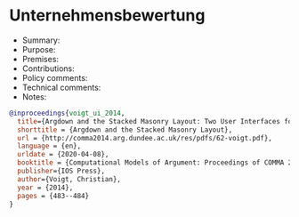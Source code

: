 # Unternehmensbewertung

- Summary:
- Purpose:
- Premises:
- Contributions:
- Policy comments:
- Technical comments:
- Notes:

```bib
@inproceedings{voigt_ui_2014,
  title={Argdown and the Stacked Masonry Layout: Two User Interfaces for Non-Expert Users},
  shorttitle = {Argdown and the Stacked Masonry Layout},
  url = {http://comma2014.arg.dundee.ac.uk/res/pdfs/62-voigt.pdf},
  language = {en},
  urldate = {2020-04-08},
  booktitle = {Computational Models of Argument: Proceedings of COMMA 2014},
  publisher={IOS Press},
  author={Voigt, Christian},
  year = {2014},
  pages = {483--484}
}
```
